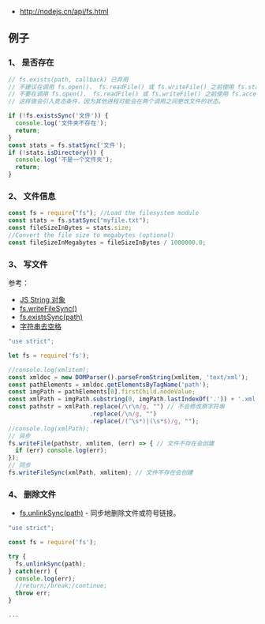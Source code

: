 * http://nodejs.cn/api/fs.html

## 例子
### 1、 是否存在
```js
// fs.exists(path, callback) 已弃用
// 不建议在调用 fs.open()、 fs.readFile() 或 fs.writeFile() 之前使用 fs.stat() 检查文件的存在性。
// 不要在调用 fs.open()、 fs.readFile() 或 fs.writeFile() 之前使用 fs.access() 检查文件的可访问性。
// 这样做会引入竞态条件，因为其他进程可能会在两个调用之间更改文件的状态。

if (!fs.existsSync('文件')) {
  console.log('文件夹不存在');
  return;
}
const stats = fs.statSync('文件');
if (!stats.isDirectory()) {
  console.log('不是一个文件夹');
  return;
}
```

### 2、 文件信息
```js
const fs = require("fs"); //Load the filesystem module
const stats = fs.statSync("myfile.txt");
const fileSizeInBytes = stats.size;
//Convert the file size to megabytes (optional)
const fileSizeInMegabytes = fileSizeInBytes / 1000000.0;
```

### 3、 写文件
参考：  
* [JS String 对象](https://www.w3school.com.cn/jsref/jsref_obj_string.asp)  
* [fs.writeFileSync()](http://nodejs.cn/api/fs.html#fs_fs_writefilesync_file_data_options)
* [fs.existsSync(path)](http://nodejs.cn/api/fs.html#fs_fs_existssync_path)
* [字符串去空格](http://www.hangge.com/blog/cache/detail_1771.html)

```js
"use strict";

let fs = require('fs');

//console.log(xmlitem);
const xmldoc = new DOMParser().parseFromString(xmlitem, 'text/xml');
const pathElements = xmldoc.getElementsByTagName('path');
const imgPath = pathElements[0].firstChild.nodeValue;
const xmlPath = imgPath.substring(0, imgPath.lastIndexOf('.')) + '.xml';
const pathstr = xmlPath.replace(/\r\n/g, "") // 不会修改原字符串
                       .replace(/\n/g, "")
                       .replace(/(^\s*)|(\s*$)/g, "");
//console.log(xmlPath);
// 异步
fs.writeFile(pathstr, xmlitem, (err) => { // 文件不存在会创建
  if (err) console.log(err);
});
// 同步
fs.writeFileSync(xmlPath, xmlitem); // 文件不存在会创建
```

### 4、 删除文件
* [fs.unlinkSync(path)](http://nodejs.cn/api/fs.html#fs_fs_unlinksync_path) - 同步地删除文件或符号链接。
```js
"use strict";

const fs = require('fs');

try {
  fs.unlinkSync(path);
} catch(err) {
  console.log(err);
  //return;/break;/continue;
  throw err;
}

...
```

